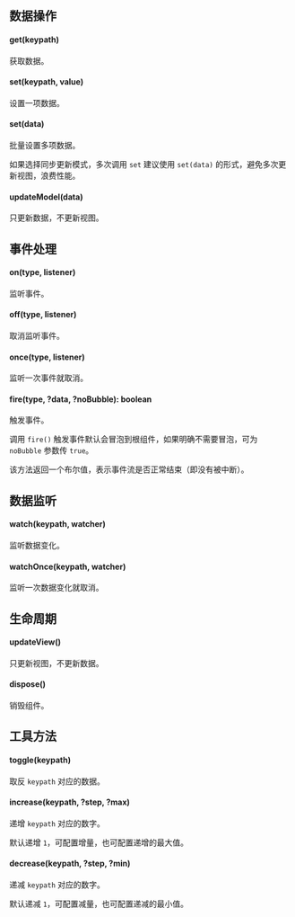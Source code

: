 ## 数据操作

#### get(keypath)

获取数据。

#### set(keypath, value)

设置一项数据。

#### set(data)

批量设置多项数据。

如果选择同步更新模式，多次调用 `set` 建议使用 `set(data)` 的形式，避免多次更新视图，浪费性能。

#### updateModel(data)

只更新数据，不更新视图。

## 事件处理

#### on(type, listener)

监听事件。

#### off(type, listener)

取消监听事件。

#### once(type, listener)

监听一次事件就取消。

#### fire(type, ?data, ?noBubble): boolean

触发事件。

调用 `fire()` 触发事件默认会冒泡到根组件，如果明确不需要冒泡，可为 `noBubble` 参数传 `true`。

该方法返回一个布尔值，表示事件流是否正常结束（即没有被中断）。

## 数据监听

#### watch(keypath, watcher)

监听数据变化。

#### watchOnce(keypath, watcher)

监听一次数据变化就取消。

## 生命周期

#### updateView()

只更新视图，不更新数据。

#### dispose()

销毁组件。

## 工具方法

#### toggle(keypath)

取反 `keypath` 对应的数据。

#### increase(keypath, ?step, ?max)

递增 `keypath` 对应的数字。

默认递增 `1`，可配置增量，也可配置递增的最大值。

#### decrease(keypath, ?step, ?min)

递减 `keypath` 对应的数字。

默认递减 `1`，可配置减量，也可配置递减的最小值。

